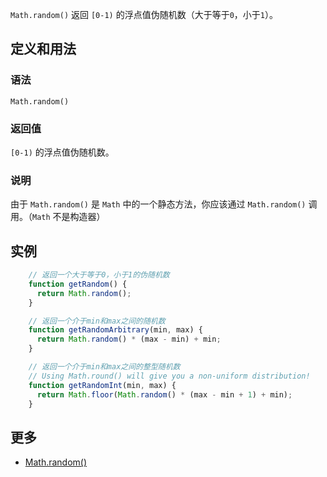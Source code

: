 `Math.random()` 返回 `[0-1)` 的浮点值伪随机数（大于等于`0`，小于`1`）。

## 定义和用法

### 语法

`Math.random()`

### 返回值

`[0-1)` 的浮点值伪随机数。

### 说明

由于 `Math.random()` 是 `Math` 中的一个静态方法，你应该通过 `Math.random()` 调用。（`Math` 不是构造器）

## 实例

```javascript
    // 返回一个大于等于0，小于1的伪随机数
    function getRandom() {
      return Math.random();
    }

    // 返回一个介于min和max之间的随机数
    function getRandomArbitrary(min, max) {
      return Math.random() * (max - min) + min;
    }

    // 返回一个介于min和max之间的整型随机数
    // Using Math.round() will give you a non-uniform distribution!
    function getRandomInt(min, max) {
      return Math.floor(Math.random() * (max - min + 1) + min);
    }
```

## 更多

*   [Math.random()](https://developer.mozilla.org/zh-CN/docs/Web/JavaScript/Reference/Global_Objects/Math/random)